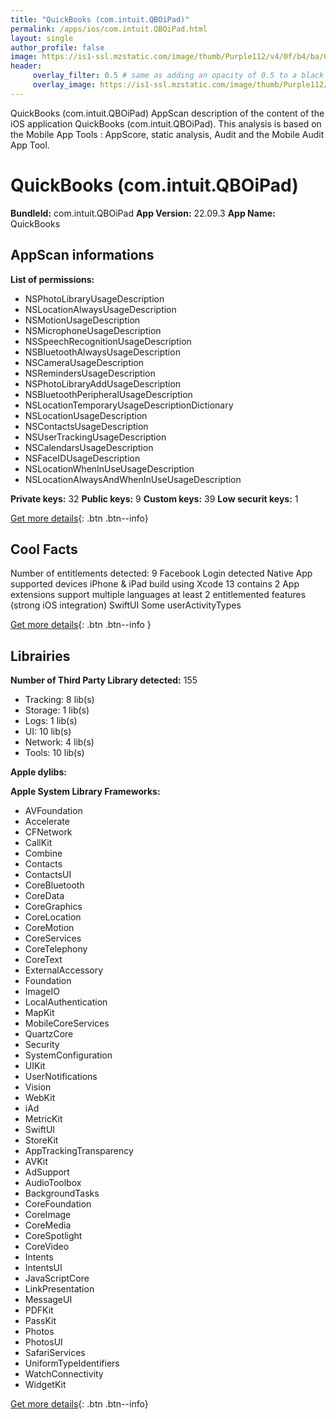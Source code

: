 ```yaml
---
title: "QuickBooks (com.intuit.QBOiPad)"
permalink: /apps/ios/com.intuit.QBOiPad.html
layout: single
author_profile: false
image: https://is1-ssl.mzstatic.com/image/thumb/Purple112/v4/0f/b4/ba/0fb4badc-c205-f4f3-4fbf-03b11b823a80/QBMAppIcon-0-0-1x_U007emarketing-0-7-0-85-220.png/512x512bb.jpg
header: 
     overlay_filter: 0.5 # same as adding an opacity of 0.5 to a black background
     overlay_image: https://is1-ssl.mzstatic.com/image/thumb/Purple112/v4/0f/b4/ba/0fb4badc-c205-f4f3-4fbf-03b11b823a80/QBMAppIcon-0-0-1x_U007emarketing-0-7-0-85-220.png/512x512bb.jpg
---
```

QuickBooks (com.intuit.QBOiPad) AppScan description of the content of the iOS application QuickBooks (com.intuit.QBOiPad). This analysis is based on the Mobile App Tools : AppScore, static analysis, Audit and the Mobile Audit App Tool.

# QuickBooks (com.intuit.QBOiPad)

**BundleId:** com.intuit.QBOiPad
**App Version:** 22.09.3
**App Name:** QuickBooks


## AppScan informations 

**List of permissions:** 
- NSPhotoLibraryUsageDescription
- NSLocationAlwaysUsageDescription
- NSMotionUsageDescription
- NSMicrophoneUsageDescription
- NSSpeechRecognitionUsageDescription
- NSBluetoothAlwaysUsageDescription
- NSCameraUsageDescription
- NSRemindersUsageDescription
- NSPhotoLibraryAddUsageDescription
- NSBluetoothPeripheralUsageDescription
- NSLocationTemporaryUsageDescriptionDictionary
- NSLocationUsageDescription
- NSContactsUsageDescription
- NSUserTrackingUsageDescription
- NSCalendarsUsageDescription
- NSFaceIDUsageDescription
- NSLocationWhenInUseUsageDescription
- NSLocationAlwaysAndWhenInUseUsageDescription
  
  
**Private keys:** 32
**Public keys:** 9
**Custom keys:** 39
**Low securit keys:** 1
  
[Get more details](/pricing.html){: .btn .btn--info}

## Cool Facts

Number of entitlements detected: 9
Facebook Login detected
Native App
supported devices iPhone & iPad
build using Xcode 13
contains 2 App extensions
support multiple languages
at least 2 entitlemented features (strong iOS integration)
SwiftUI
Some userActivityTypes
  
[Get more details](/pricing.html){: .btn .btn--info }

## Librairies 
**Number of Third Party Library detected:** 155
- Tracking: 8 lib(s)
- Storage: 1 lib(s)
- Logs: 1 lib(s)
- UI: 10 lib(s)
- Network: 4 lib(s)
- Tools: 10 lib(s)


**Apple dylibs:**


**Apple System Library Frameworks:**
- AVFoundation
- Accelerate
- CFNetwork
- CallKit
- Combine
- Contacts
- ContactsUI
- CoreBluetooth
- CoreData
- CoreGraphics
- CoreLocation
- CoreMotion
- CoreServices
- CoreTelephony
- CoreText
- ExternalAccessory
- Foundation
- ImageIO
- LocalAuthentication
- MapKit
- MobileCoreServices
- QuartzCore
- Security
- SystemConfiguration
- UIKit
- UserNotifications
- Vision
- WebKit
- iAd
- MetricKit
- SwiftUI
- StoreKit
- AppTrackingTransparency
- AVKit
- AdSupport
- AudioToolbox
- BackgroundTasks
- CoreFoundation
- CoreImage
- CoreMedia
- CoreSpotlight
- CoreVideo
- Intents
- IntentsUI
- JavaScriptCore
- LinkPresentation
- MessageUI
- PDFKit
- PassKit
- Photos
- PhotosUI
- SafariServices
- UniformTypeIdentifiers
- WatchConnectivity
- WidgetKit


  
[Get more details](/pricing.html){: .btn .btn--info}

